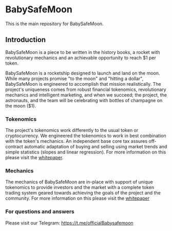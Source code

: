 # BabySafeMoon
 
This is the main repository for BabySafeMoon.

## Introduction 

BabySafeMoon is a piece to be written in the history books, a rocket with revolutionary mechanics and an achievable opportunity to reach $1 per token. 

BabySafeMoon is a rocketship designed to launch and land on the moon. While many projects promise "to the moon" and "hitting a dollar", BabySafeMoon is engineered to accomplish that mission realistically. 
The project's uniqueness comes from robust financial tokenomics, revolutionary mechanics and intelligent marketing, and when we succeed; the project, the astronauts, and the team will be celebrating with bottles of champagne on the moon ($1).

### Tokenomics

The project's tokenomics work differently to the usual token or cryptocurrency. We engineered the tokenomics to work in best combination with the token's mechanics. An independent base core tax assures off-contract automatic adaptation of buying and selling using market trends and simple statistics (slopes and linear regression). For more information on this please visit the [whitepaper](https://baby-safemoon.gitbook.io/babysafemoon/). 

### Mechanics 

The mechanics of BabySafeMoon are in-place with support of unique tokenomics to provide investors and the market with a complete token trading system geared towards achieving the goals of the project and the community. For more information on this please visit the [whitepaper](https://baby-safemoon.gitbook.io/babysafemoon/) 

### For questions and answers

Please visit our Telegram: https://t.me/officialBabysafemoon